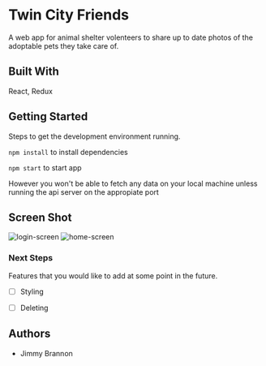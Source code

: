 # Twin City Friends

A web app for animal shelter volenteers to share up to date photos of the adoptable pets they take care of.

## Built With

React, Redux

## Getting Started

Steps to get the development environment running.

`npm install` to install dependencies

`npm start` to start app

However you won't be able to fetch any data on your local machine unless running the api server on the 
appropiate port

## Screen Shot

![login-screen](https://i.imgur.com/84Cf8Zu.png) ![home-screen](https://i.imgur.com/qFsVcJc.png)


### Next Steps

Features that you would like to add at some point in the future.

- [ ] Styling
- [ ] Deleting


## Authors

* Jimmy Brannon
